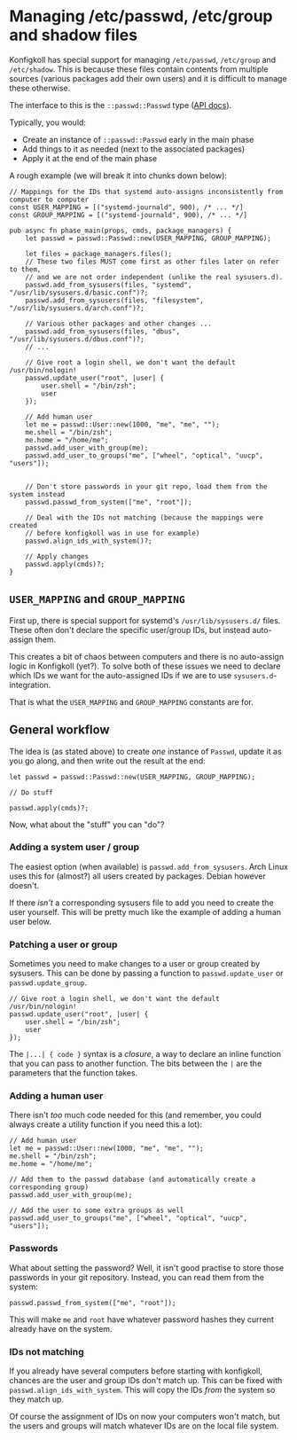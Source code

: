 # Managing /etc/passwd, /etc/group and shadow files

Konfigkoll has special support for managing `/etc/passwd`, `/etc/group` and
`/etc/shadow`. This is because these files contain contents from multiple
sources (various packages add their own users) and it is difficult to manage
these otherwise.

The interface to this is the `::passwd::Passwd` type
([API docs](https://vorpalblade.github.io/paketkoll/api/passwd.module.html)).

Typically, you would:

* Create an instance of `::passwd::Passwd` early in the main phase
* Add things to it as needed (next to the associated packages)
* Apply it at the end of the main phase

A rough example (we will break it into chunks down below):

```rune
// Mappings for the IDs that systemd auto-assigns inconsistently from computer to computer
const USER_MAPPING = [("systemd-journald", 900), /* ... */]
const GROUP_MAPPING = [("systemd-journald", 900), /* ... */]

pub async fn phase_main(props, cmds, package_managers) {
    let passwd = passwd::Passwd::new(USER_MAPPING, GROUP_MAPPING);

    let files = package_managers.files();
    // These two files MUST come first as other files later on refer to them,
    // and we are not order independent (unlike the real sysusers.d).
    passwd.add_from_sysusers(files, "systemd", "/usr/lib/sysusers.d/basic.conf")?;
    passwd.add_from_sysusers(files, "filesystem", "/usr/lib/sysusers.d/arch.conf")?;

    // Various other packages and other changes ...
    passwd.add_from_sysusers(files, "dbus", "/usr/lib/sysusers.d/dbus.conf")?;
    // ...

    // Give root a login shell, we don't want the default /usr/bin/nologin!
    passwd.update_user("root", |user| {
        user.shell = "/bin/zsh";
        user
    });

    // Add human user
    let me = passwd::User::new(1000, "me", "me", "");
    me.shell = "/bin/zsh";
    me.home = "/home/me";
    passwd.add_user_with_group(me);
    passwd.add_user_to_groups("me", ["wheel", "optical", "uucp", "users"]);


    // Don't store passwords in your git repo, load them from the system instead
    passwd.passwd_from_system(["me", "root"]);

    // Deal with the IDs not matching (because the mappings were created
    // before konfigkoll was in use for example)
    passwd.align_ids_with_system()?;

    // Apply changes
    passwd.apply(cmds)?;
}
```

## `USER_MAPPING` and `GROUP_MAPPING`

First up, there is special support for systemd's `/usr/lib/sysusers.d/` files.
These often don't declare the specific user/group IDs, but instead auto-assign them.

This creates a bit of chaos between computers and there is no auto-assign logic
in Konfigkoll (yet?). To solve both of these issues we need to declare which
IDs we want for the auto-assigned IDs if we are to use `sysusers.d`-integration.

That is what the `USER_MAPPING` and `GROUP_MAPPING` constants are for.

## General workflow

The idea is (as stated above) to create *one* instance of `Passwd`, update it
as you go along, and then write out the result at the end:

```rune
let passwd = passwd::Passwd::new(USER_MAPPING, GROUP_MAPPING);

// Do stuff

passwd.apply(cmds)?;
```

Now, what about the "stuff" you can "do"?

### Adding a system user / group

The easiest option (when available) is `passwd.add_from_sysusers`. Arch Linux
uses this for (almost?) all users created by packages. Debian however doesn't.

If there *isn't* a corresponding sysusers file to add you need to create the user
yourself. This will be pretty much like the example of adding a human user below.

### Patching a user or group

Sometimes you need to make changes to a user or group created by sysusers. This
can be done by passing a function to `passwd.update_user` or `passwd.update_group`.

```rune
// Give root a login shell, we don't want the default /usr/bin/nologin!
passwd.update_user("root", |user| {
    user.shell = "/bin/zsh";
    user
});
```

The `|...| { code }` syntax is a *closure*, a way to declare an inline function
that you can pass to another function. The bits between the `|` are the parameters
that the function takes.

### Adding a human user

There isn't *too* much code needed for this (and remember, you could always create a utility
function if you need this a lot):

```rune
// Add human user
let me = passwd::User::new(1000, "me", "me", "");
me.shell = "/bin/zsh";
me.home = "/home/me";

// Add them to the passwd database (and automatically create a corresponding group)
passwd.add_user_with_group(me);

// Add the user to some extra groups as well
passwd.add_user_to_groups("me", ["wheel", "optical", "uucp", "users"]);
```

### Passwords

What about setting the password? Well, it isn't good practise to store those passwords
in your git repository. Instead, you can read them from the system:

```rune
passwd.passwd_from_system(["me", "root"]);
```

This will make `me` and `root` have whatever password hashes they current already
have on the system.

### IDs not matching

If you already have several computers before starting with konfigkoll, chances
are the user and group IDs don't match up. This can be fixed with `passwd.align_ids_with_system`.
This will copy the IDs *from* the system so they match up.

Of course the assignment of IDs on now your computers won't match, but the users
and groups will match whatever IDs are on the local file system.
